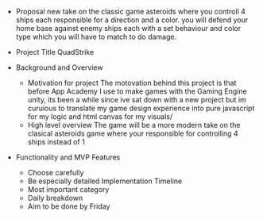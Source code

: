 * Proposal
new take on the classic game asteroids where you controll 4 ships each responsible for a direction and a color. you will defend your home base against enemy ships each with a set behaviour and color type which you will have to match to do damage.
* Project Title
    QuadStrike
* Background and Overview
    * Motivation for project
    The motovation behind this project is that before App Academy I use to make games with the Gaming Engine unity, its been a while since ive sat down with a new project but im curuious to translate my game design experience into pure javascript for my logic and html canvas for my visuals/ 
    * High level overview
    The game will be a more modern take on the clasical asteroids game where your responsible for controlling 4 ships instead of 1

* Functionality and MVP Features
    * Choose carefully
    * Be especially detailed
Implementation Timeline
    * Most important category
    * Daily breakdown
    * Aim to be done by Friday
